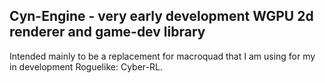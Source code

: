 ## Cyn-Engine - very early development WGPU 2d renderer and game-dev library

Intended mainly to be a replacement for macroquad that I am using for my in development Roguelike: Cyber-RL.
